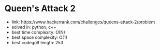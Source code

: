 # Queen's Attack 2

- link: https://www.hackerrank.com/challenges/queens-attack-2/problem
- solved in: python, c++
- best time complexity: O(N)
- best space complexity: O(1)
- best codegolf length: 253